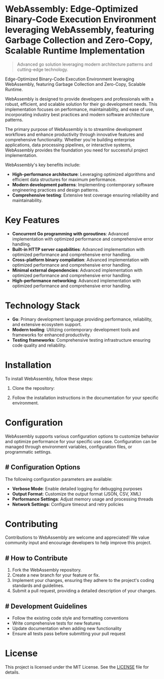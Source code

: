 <!-- fallback_WebAssembly_20250906051454_32740 -->

# WebAssembly: Edge-Optimized Binary-Code Execution Environment leveraging WebAssembly, featuring Garbage Collection and Zero-Copy, Scalable Runtime Implementation
> Advanced go solution leveraging modern architecture patterns and cutting-edge technology.

Edge-Optimized Binary-Code Execution Environment leveraging WebAssembly, featuring Garbage Collection and Zero-Copy, Scalable Runtime.

WebAssembly is designed to provide developers and professionals with a robust, efficient, and scalable solution for their go development needs. This implementation focuses on performance, maintainability, and ease of use, incorporating industry best practices and modern software architecture patterns.

The primary purpose of WebAssembly is to streamline development workflows and enhance productivity through innovative features and comprehensive functionality. Whether you're building enterprise applications, data processing pipelines, or interactive systems, WebAssembly provides the foundation you need for successful project implementation.

WebAssembly's key benefits include:

* **High-performance architecture**: Leveraging optimized algorithms and efficient data structures for maximum performance.
* **Modern development patterns**: Implementing contemporary software engineering practices and design patterns.
* **Comprehensive testing**: Extensive test coverage ensuring reliability and maintainability.

# Key Features

* **Concurrent Go programming with goroutines**: Advanced implementation with optimized performance and comprehensive error handling.
* **Built-in HTTP server capabilities**: Advanced implementation with optimized performance and comprehensive error handling.
* **Cross-platform binary compilation**: Advanced implementation with optimized performance and comprehensive error handling.
* **Minimal external dependencies**: Advanced implementation with optimized performance and comprehensive error handling.
* **High-performance networking**: Advanced implementation with optimized performance and comprehensive error handling.

# Technology Stack

* **Go**: Primary development language providing performance, reliability, and extensive ecosystem support.
* **Modern tooling**: Utilizing contemporary development tools and frameworks for enhanced productivity.
* **Testing frameworks**: Comprehensive testing infrastructure ensuring code quality and reliability.

# Installation

To install WebAssembly, follow these steps:

1. Clone the repository:


2. Follow the installation instructions in the documentation for your specific environment.

# Configuration

WebAssembly supports various configuration options to customize behavior and optimize performance for your specific use case. Configuration can be managed through environment variables, configuration files, or programmatic settings.

## # Configuration Options

The following configuration parameters are available:

* **Verbose Mode**: Enable detailed logging for debugging purposes
* **Output Format**: Customize the output format (JSON, CSV, XML)
* **Performance Settings**: Adjust memory usage and processing threads
* **Network Settings**: Configure timeout and retry policies

# Contributing

Contributions to WebAssembly are welcome and appreciated! We value community input and encourage developers to help improve this project.

## # How to Contribute

1. Fork the WebAssembly repository.
2. Create a new branch for your feature or fix.
3. Implement your changes, ensuring they adhere to the project's coding standards and guidelines.
4. Submit a pull request, providing a detailed description of your changes.

## # Development Guidelines

* Follow the existing code style and formatting conventions
* Write comprehensive tests for new features
* Update documentation when adding new functionality
* Ensure all tests pass before submitting your pull request

# License

This project is licensed under the MIT License. See the [LICENSE](https://github.com/Valerian1964/WebAssembly/blob/main/LICENSE) file for details.
